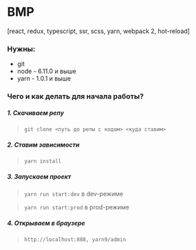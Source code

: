 # BMP
[react, redux, typescript, ssr, scss, yarn, webpack 2, hot-reload]


### Нужны:

* git
* node - 6.11.0 и выше
* yarn - 1.0.1 и выше


### Чего и как делать для начала работы?

##### 1. Скачиваем репу  
>`git clone <путь до репы с кодом> <куда ставим>`

##### 2. Ставим зависимости
>`yarn install`

##### 3. Запускаем проект 
>`yarn run start:dev` в dev-режиме

>`yarn run start:prod` в prod-режиме 

##### 4. Открываем в браузере
> `http://localhost:888, yarn9/admin`
